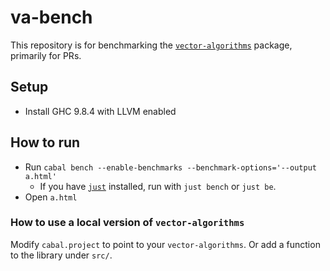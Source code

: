 # va-bench

This repository is for benchmarking the [`vector-algorithms`](https://github.com/erikd/vector-algorithms) package, primarily for PRs.

## Setup

- Install GHC 9.8.4 with LLVM enabled

## How to run

- Run `cabal bench --enable-benchmarks --benchmark-options='--output a.html'`
  - If you have [`just`](https://github.com/casey/just) installed, run with `just bench` or `just be`.
- Open `a.html`

### How to use a local version of `vector-algorithms`

Modify `cabal.project` to point to your `vector-algorithms`. Or add a function to the library under `src/`.

